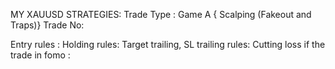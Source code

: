 MY XAUUSD STRATEGIES: 
Trade Type : Game A { Scalping (Fakeout and Traps)}
Trade No:


Entry rules :
Holding rules:
Target trailing, SL trailing  rules:
Cutting loss if the trade in fomo :



